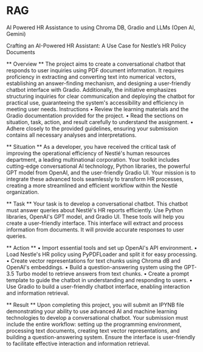# RAG
AI Powered HR Assistance to using Chroma DB, Gradio and LLMs (Open AI, Gemini)

Crafting an AI-Powered HR Assistant: A Use Case for Nestle’s HR Policy Documents

**
Overview
**
The project aims to create a conversational chatbot that responds to user inquiries using PDF document information. It requires proficiency in extracting and converting text into numerical vectors, establishing an answer-finding mechanism, and designing a user-friendly chatbot interface with Gradio. Additionally, the initiative emphasizes structuring inquiries for clear communication and deploying the chatbot for practical use, guaranteeing the system's accessibility and efficiency in meeting user needs.
Instructions
•	Review the learning materials and the Gradio documentation provided for the project.
•	Read the sections on situation, task, action, and result carefully to understand the assignment.
•	Adhere closely to the provided guidelines, ensuring your submission contains all necessary analyses and interpretations.

**
Situation
**
As a developer, you have received the critical task of improving the operational efficiency of Nestlé's human resources department, a leading multinational corporation. Your toolkit includes cutting-edge conversational AI technology, Python libraries, the powerful GPT model from OpenAI, and the user-friendly Gradio UI. Your mission is to integrate these advanced tools seamlessly to transform HR processes, creating a more streamlined and efficient workflow within the Nestlé organization.

**
Task
**
Your task is to develop a conversational chatbot. This chatbot must answer queries about Nestlé's HR reports efficiently. Use Python libraries, OpenAI's GPT model, and Gradio UI. These tools will help you create a user-friendly interface. This interface will extract and process information from documents. It will provide accurate responses to user queries.


**
Action
**
•	Import essential tools and set up OpenAI's API environment.
•	Load Nestle's HR policy using PyPDFLoader and split it for easy processing.
•	Create vector representations for text chunks using Chroma dB and OpenAI's embeddings.
•	Build a question-answering system using the GPT-3.5 Turbo model to retrieve answers from text chunks.
•	Create a prompt template to guide the chatbot in understanding and responding to users.
•	Use Gradio to build a user-friendly chatbot interface, enabling interaction and information retrieval.

**
Result 
**
Upon completing this project, you will submit an IPYNB file demonstrating your ability to use advanced AI and machine learning technologies to develop a conversational chatbot. Your submission must include the entire workflow: setting up the programming environment, processing text documents, creating text vector representations, and building a question-answering system. Ensure the interface is user-friendly to facilitate effective interaction and information retrieval. 

